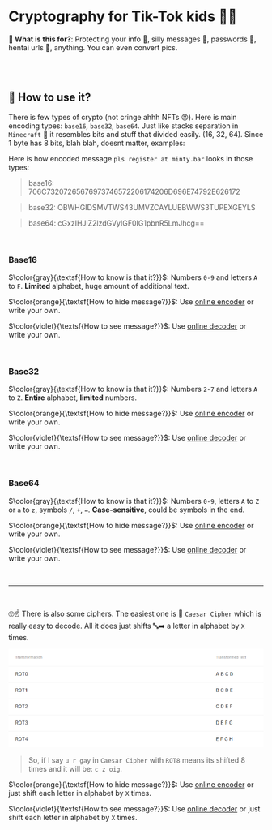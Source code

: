 # Cryptography for Tik-Tok kids 🐣🍼

**🤔 What is this for?**: Protecting your info 📖, silly messages 📧, passwords 🔑, hentai urls 🥛, anything. You can even convert pics.

<br><br>

## 🤨 How to use it?

There is few types of crypto (not cringe ahhh NFTs 😡). Here is main encoding types: `base16`, `base32`, `base64`. Just like stacks separation in `Minecraft` 🧊 it resembles bits and stuff that divided easily. (16, 32, 64). Since 1 byte has 8 bits, blah blah, doesnt matter, examples:

Here is how encoded message `pls register at minty.bar` looks in those types:

> base16: 706C73207265676973746572206174206D696E74792E626172

> base32: OBWHGIDSMVTWS43UMVZCAYLUEBWWS3TUPEXGEYLS

> base64: cGxzIHJlZ2lzdGVyIGF0IG1pbnR5LmJhcg==

<br>

### Base16

$\color{gray}{\textsf{How to know is that it?}}$: Numbers `0-9` and letters `A` to `F`. **Limited** alphabet, huge amount of additional text.

$\color{orange}{\textsf{How to hide message?}}$: Use [online encoder](https://emn178.github.io/online-tools/hex_encode.html) or write your own.

$\color{violet}{\textsf{How to see message?}}$: Use [online decoder](https://emn178.github.io/online-tools/hex_decode.html) or write your own.

<br>

### Base32

$\color{gray}{\textsf{How to know is that it?}}$: Numbers `2-7` and letters `A` to `Z`. **Entire** alphabet, **limited** numbers.

$\color{orange}{\textsf{How to hide message?}}$: Use [online encoder](https://emn178.github.io/online-tools/base32_encode.html) or write your own.

$\color{violet}{\textsf{How to see message?}}$: Use [online decoder](https://emn178.github.io/online-tools/base32_decode.html) or write your own.

<br>

### Base64

$\color{gray}{\textsf{How to know is that it?}}$: Numbers `0-9`, letters `A` to `Z` or `a` to `z`, symbols `/`, `+`, `=`. **Case-sensitive**, could be symbols in the end.

$\color{orange}{\textsf{How to hide message?}}$: Use [online encoder](https://www.base64encode.org/) or write your own.

$\color{violet}{\textsf{How to see message?}}$: Use [online decoder](https://www.base64decode.org/) or write your own.

<br>

<hr>

<br>

🤓☝️ There is also some ciphers. The easiest one is 🥗 `Caesar Cipher` which is really easy to decode. All it does just shifts 🔤➡️ a letter in alphabet by `X` times.

<img src="https://github.com/limelight-mint/extensions-n-commands/blob/main/Cryptography-for-tiktok-kids/caesar.png?raw=true">

> So, if I say `u r gay` in `Caesar Cipher` with `ROT8` means its shifted 8 times and it will be: `c z oig`.

$\color{orange}{\textsf{How to hide message?}}$: Use [online encoder](https://planetcalc.com/1434/) or just shift each letter in alphabet by `X` times.

$\color{violet}{\textsf{How to see message?}}$: Use [online decoder](https://planetcalc.com/1434/) or just shift each letter in alphabet by `X` times.
